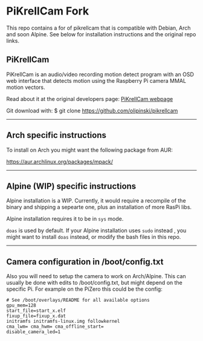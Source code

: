# PiKrellCam Fork

This repo contains a for of pikrellcam that is compatible with Debian, Arch and soon Alpine. See below for installation instructions and the original repo links.

## PiKrellCam

PiKrellCam is an audio/video recording motion detect program with an OSD web
interface that detects motion using the Raspberry Pi camera MMAL motion vectors.

Read about it at the original developers page:
[PiKrellCam webpage](http://billw2.github.io/pikrellcam/pikrellcam.html)

Git download with:
    $ git clone https://github.com/olipinski/pikrellcam
    
---

## Arch specific instructions

To install on Arch you might want the following package from AUR:

https://aur.archlinux.org/packages/mpack/

---

## Alpine (WIP) specific instructions

Alpine installation is a WIP. Currently, it would require a recompile of the binary and shipping a sepearte one, plus an installation of more RasPi libs.

Alpine installation requires it to be in ``sys`` mode.

``doas`` is used by default. If your Alpine installation uses ``sudo`` instead , you might want to install ``doas`` instead, or modify the bash files in this repo.

---

## Camera configuration in /boot/config.txt

Also you will need to setup the camera to work on Arch/Alpine. This can usually be done with edits to /boot/config.txt, but might depend on the specific Pi. For example on the PiZero this could be the config:

```
# See /boot/overlays/README for all available options
gpu_mem=128
start_file=start_x.elf
fixup_file=fixup_x.dat
initramfs initramfs-linux.img followkernel
cma_lwm= cma_hwm= cma_offline_start=
disable_camera_led=1
```
